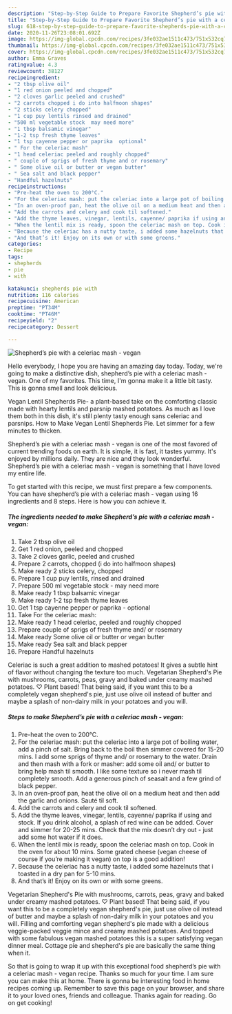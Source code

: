 ```yaml
---
description: "Step-by-Step Guide to Prepare Favorite Shepherd’s pie with a celeriac mash - vegan"
title: "Step-by-Step Guide to Prepare Favorite Shepherd’s pie with a celeriac mash - vegan"
slug: 618-step-by-step-guide-to-prepare-favorite-shepherds-pie-with-a-celeriac-mash-vegan
date: 2020-11-26T23:08:01.692Z
image: https://img-global.cpcdn.com/recipes/3fe032ae1511c473/751x532cq70/shepherds-pie-with-a-celeriac-mash-vegan-recipe-main-photo.jpg
thumbnail: https://img-global.cpcdn.com/recipes/3fe032ae1511c473/751x532cq70/shepherds-pie-with-a-celeriac-mash-vegan-recipe-main-photo.jpg
cover: https://img-global.cpcdn.com/recipes/3fe032ae1511c473/751x532cq70/shepherds-pie-with-a-celeriac-mash-vegan-recipe-main-photo.jpg
author: Emma Graves
ratingvalue: 4.3
reviewcount: 38127
recipeingredient:
- "2 tbsp olive oil"
- "1 red onion peeled and chopped"
- "2 cloves garlic peeled and crushed"
- "2 carrots chopped i do into halfmoon shapes"
- "2 sticks celery chopped"
- "1 cup puy lentils rinsed and drained"
- "500 ml vegetable stock  may need more"
- "1 tbsp balsamic vinegar"
- "1-2 tsp fresh thyme leaves"
- "1 tsp cayenne pepper or paprika  optional"
- " For the celeriac mash"
- "1 head celeriac peeled and roughly chopped"
- " couple of sprigs of fresh thyme and or rosemary"
- " Some olive oil or butter or vegan butter"
- " Sea salt and black pepper"
- "Handful hazelnuts"
recipeinstructions:
- "Pre-heat the oven to 200°C."
- "For the celeriac mash: put the celeriac into a large pot of boiling water, add a pinch of salt. Bring back to the boil then simmer covered for 15-20 mins. I add some sprigs of thyme and/ or rosemary to the water. Drain and then mash with a fork or masher: add some oil and/ or butter to bring help mash til smooth. I like some texture so i never mash til completely smooth. Add a generous pinch of seasalt and a few grind of black pepper."
- "In an oven-proof pan, heat the olive oil on a medium heat and then add the garlic and onions. Sauté til soft."
- "Add the carrots and celery and cook til softened."
- "Add the thyme leaves, vinegar, lentils, cayenne/ paprika if using and stock. If you drink alcohol, a splash of red wine can be added. Cover and simmer for 20-25 mins. Check that the mix doesn’t dry out - just add some hot water if it does."
- "When the lentil mix is ready, spoon the celeriac mash on top. Cook in the oven for about 10 mins. Some grated cheese (vegan cheese of course if you’re making it vegan) on top is a good addition!"
- "Because the celeriac has a nutty taste, i added some hazelnuts that i toasted in a dry pan for 5-10 mins."
- "And that’s it! Enjoy on its own or with some greens."
categories:
- Recipe
tags:
- shepherds
- pie
- with

katakunci: shepherds pie with 
nutrition: 116 calories
recipecuisine: American
preptime: "PT34M"
cooktime: "PT46M"
recipeyield: "2"
recipecategory: Dessert

---
```



![Shepherd’s pie with a celeriac mash - vegan](https://img-global.cpcdn.com/recipes/3fe032ae1511c473/751x532cq70/shepherds-pie-with-a-celeriac-mash-vegan-recipe-main-photo.jpg)

Hello everybody, I hope you are having an amazing day today. Today, we're going to make a distinctive dish, shepherd’s pie with a celeriac mash - vegan. One of my favorites. This time, I'm gonna make it a little bit tasty. This is gonna smell and look delicious.

Vegan Lentil Shepherds Pie- a plant-based take on the comforting classic made with hearty lentils and parsnip mashed potatoes. As much as I love them both in this dish, it&#39;s still plenty tasty enough sans celeriac and parsnips. How to Make Vegan Lentil Shepherds Pie. Let simmer for a few minutes to thicken.

Shepherd’s pie with a celeriac mash - vegan is one of the most favored of current trending foods on earth. It is simple, it is fast, it tastes yummy. It's enjoyed by millions daily. They are nice and they look wonderful. Shepherd’s pie with a celeriac mash - vegan is something that I have loved my entire life.


To get started with this recipe, we must first prepare a few components. You can have shepherd’s pie with a celeriac mash - vegan using 16 ingredients and 8 steps. Here is how you can achieve it.

<!--inarticleads1-->

##### The ingredients needed to make Shepherd’s pie with a celeriac mash - vegan:

1. Take 2 tbsp olive oil
1. Get 1 red onion, peeled and chopped
1. Take 2 cloves garlic, peeled and crushed
1. Prepare 2 carrots, chopped (i do into halfmoon shapes)
1. Make ready 2 sticks celery, chopped
1. Prepare 1 cup puy lentils, rinsed and drained
1. Prepare 500 ml vegetable stock - may need more
1. Make ready 1 tbsp balsamic vinegar
1. Make ready 1-2 tsp fresh thyme leaves
1. Get 1 tsp cayenne pepper or paprika - optional
1. Take  For the celeriac mash:
1. Make ready 1 head celeriac, peeled and roughly chopped
1. Prepare  couple of sprigs of fresh thyme and/ or rosemary
1. Make ready  Some olive oil or butter or vegan butter
1. Make ready  Sea salt and black pepper
1. Prepare Handful hazelnuts


Celeriac is such a great addition to mashed potatoes! It gives a subtle hint of flavor without changing the texture too much. Vegetarian Shepherd&#39;s Pie with mushrooms, carrots, peas, gravy and baked under creamy mashed potatoes. ♡ Plant based! That being said, if you want this to be a completely vegan shepherd&#39;s pie, just use olive oil instead of butter and maybe a splash of non-dairy milk in your potatoes and you will. 

<!--inarticleads2-->

##### Steps to make Shepherd’s pie with a celeriac mash - vegan:

1. Pre-heat the oven to 200°C.
1. For the celeriac mash: put the celeriac into a large pot of boiling water, add a pinch of salt. Bring back to the boil then simmer covered for 15-20 mins. I add some sprigs of thyme and/ or rosemary to the water. Drain and then mash with a fork or masher: add some oil and/ or butter to bring help mash til smooth. I like some texture so i never mash til completely smooth. Add a generous pinch of seasalt and a few grind of black pepper.
1. In an oven-proof pan, heat the olive oil on a medium heat and then add the garlic and onions. Sauté til soft.
1. Add the carrots and celery and cook til softened.
1. Add the thyme leaves, vinegar, lentils, cayenne/ paprika if using and stock. If you drink alcohol, a splash of red wine can be added. Cover and simmer for 20-25 mins. Check that the mix doesn’t dry out - just add some hot water if it does.
1. When the lentil mix is ready, spoon the celeriac mash on top. Cook in the oven for about 10 mins. Some grated cheese (vegan cheese of course if you’re making it vegan) on top is a good addition!
1. Because the celeriac has a nutty taste, i added some hazelnuts that i toasted in a dry pan for 5-10 mins.
1. And that’s it! Enjoy on its own or with some greens.


Vegetarian Shepherd&#39;s Pie with mushrooms, carrots, peas, gravy and baked under creamy mashed potatoes. ♡ Plant based! That being said, if you want this to be a completely vegan shepherd&#39;s pie, just use olive oil instead of butter and maybe a splash of non-dairy milk in your potatoes and you will. Filling and comforting vegan shepherd&#39;s pie made with a delicious veggie-packed veggie mince and creamy mashed potatoes. And topped with some fabulous vegan mashed potatoes this is a super satisfying vegan dinner meal. Cottage pie and shepherd&#39;s pie are basically the same thing when it. 

So that is going to wrap it up with this exceptional food shepherd’s pie with a celeriac mash - vegan recipe. Thanks so much for your time. I am sure you can make this at home. There is gonna be interesting food in home recipes coming up. Remember to save this page on your browser, and share it to your loved ones, friends and colleague. Thanks again for reading. Go on get cooking!

